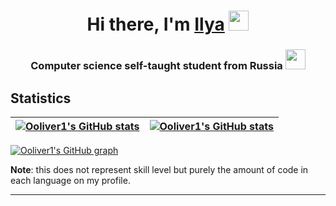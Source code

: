 <h1 align="center">Hi there, I'm <a href="https://t.me/shiftyx_Ilya" target="_blank">Ilya</a> 
<img src="https://github.com/blackcater/blackcater/raw/main/images/Hi.gif" height="32"/></h1>
<h3 align="center">Computer science self-taught student from Russia <img src="https://wprock.fr/ezoimgfmt/assets.wprock.fr/emoji/joypixels/512/1f1f7-1f1fa.png?ezimgfmt=rs%3Adevice%2Frscb25-1" height="32"/></h3>

## Statistics

| <a href="https://github.com/anuraghazra/github-readme-stats"><img src="https://github-readme-stats.ooliver1.vercel.app/api/?username=ooliver1&theme=midnight-purple&show_icons=true&hide_border=true&show_private=true&include_all_commits=true&show_total_reviews=true" alt="Ooliver1's GitHub stats" align="center" /></a> | <a href="https://github.com/anuraghazra/github-readme-stats"><img src="https://github-readme-stats.vercel.app/api/top-langs?username=ooliver1&theme=midnight-purple&count_private=true&exclude_repo=obsidi&layout=compact&langs_count=10&hide_border=true" alt="Ooliver1's GitHub stats" align="center" /></a> |
| ----------------------------------------------------------------------------------------------------------------------------------------------------------------------------------------------------------------------------------------------------------------------------------------------------- | ----------------------------------------------------------------------------------------------------------------------------------------------------------------------------------------------------------------------------------------------------------------------------------------------------------------------- |

[![Ooliver1's GitHub graph](https://github-readme-activity-graph.vercel.app/graph?username=ShiftyX1&bg_color=000000&color=9745f5&line=9745f5&point=FFFFFF&hide_border=true)](https://github.com/ashutosh00710/github-readme-activity-graph)


**Note**: this does not represent skill level but purely the amount of code in each language on my profile.

---
